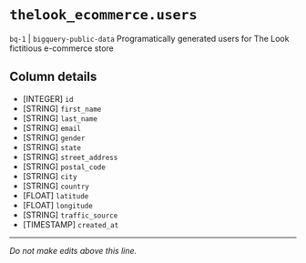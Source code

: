 # `thelook_ecommerce.users`
`bq-1` | `bigquery-public-data`
Programatically generated users for The Look fictitious e-commerce store

## Column details
* [INTEGER]   `id`
* [STRING]    `first_name`
* [STRING]    `last_name`
* [STRING]    `email`
* [STRING]    `gender`
* [STRING]    `state`
* [STRING]    `street_address`
* [STRING]    `postal_code`
* [STRING]    `city`
* [STRING]    `country`
* [FLOAT]     `latitude`
* [FLOAT]     `longitude`
* [STRING]    `traffic_source`
* [TIMESTAMP] `created_at`

-------------------------------------------------------------------------------
*Do not make edits above this line.*
